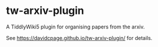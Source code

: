 # tw-arxiv-plugin
A TiddlyWiki5 plugin for organising papers from the arxiv.

See https://davidcpage.github.io/tw-arxiv-plugin/ for details.
